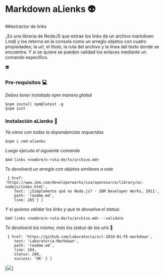 # Markdown aLienks :alien:
##extractor de links

_Es una libreria de NodeJS que extrae los links de un archivo markdown (.md) y los retorna en la consola como un arreglo objetos con cuatro propiedades; la url, el título, la ruta del archivo y la línea del texto donde se encuentra. Y si se quiere se pueden validad los enlaces mediante un comando específico.

:alien:

### Pre-requisitos :computer:

_Debes tener instalado npm manera global_

```
$npm install npm@latest -g
$npm init

```

### Instalación aLienks :electric_plug:

_Ya viene con todas la dependencias requeridas_

```
$npm i cmd-alienks
```

_Luego ejecuta el siguiente comando_

```
$md-links <nombre/o-ruta-de/tu/archivo.md>  
```
_Te devolverá un arreglo con objetos similares a este_

```
 { href: 'https://www.ibm.com/developerworks/ssa/opensource/library/os-nodejs/index.html',
    text: '¿Simplemente qué es Node.js? - IBM Developer Works, 2011',
    path: 'readme.md',
    line: 285 } ]

```

_Y si quieres validar los links y que te devuelva el status:_

```
Smd-links <nombre/o-ruta-de/tu/archivo.md> --validate
```

_Te devolverá los mismo, más los status de las urls_ :japanese_ogre:

```
 { href: 'https://github.com/Laboratoria/scl-2018-01-FE-markdown',
    text: 'Laboratoria-Markdown',
    path: 'readme.md',
    line: 104,
    status: 200,
    success: 'OK' } ]
```

[<img src=" http://octodex.github.com/images/dojocat.jpg">]

